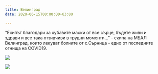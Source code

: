 ```yaml
---
title: Велинград
date: 2020-06-15T00:00:00+03:00

---
```

"Екипът благодари за хубавите маски от все сърце, бъдете живи и здрави и все така отзивчиви в трудни моменти..." - екипа на МБАЛ Велинград, които лекуват болните от с.Сърница - едно от последните огнища на COVID19.

![](/images/3463bfef1484381d08eb729c389a44bc.jpeg)

![](/images/497ce9a4f6865c52911110ece29a771b.jpeg)